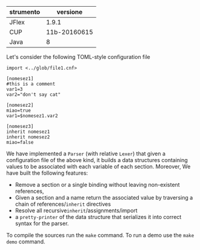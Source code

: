 
| strumento | versione |
| --------- | -------- |
| JFlex     | 1.9.1    |
| CUP       | 11b-20160615 |
| Java      | 8        |


Let's consider the following  TOML-style configuration file 

```
import <../glob/file1.cnf>

[nomesez1]
#this is a comment
var1=3
var2="don't say cat"

[nomesez2]
miao=true
var1=$nomesez1.var2

[nomesez3]
inherit nomesez1
inherit nomesez2
miao=false

```

We have implemented a `Parser` (with relative `Lexer`) that given a configuration file of the above kind, it builds a data structures containing values to be associated with each variable of each section. Moreover, We have built the following features:  

* Remove a section or a single binding without leaving non-existent references, 
* Given a section and a name return the associated value by traversing a chain of references/`inherit` directives
* Resolve all recursive`inherit`/assignments/import
* a `pretty-printer` of the data structure that serializes it into correct syntax for the parser. 

To compile the sources run the `make` command.
To run a demo use the `make demo` command.
